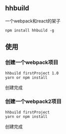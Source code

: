 ## hhbuild
一个webpack和react的架子

```
npm install hhbuild -g
```

## 使用
### 创建一个webpack项目
```
hhbuild firstProject 1.0
yarn or npm install
```
创建完成

### 创建一个webpack2项目
```
hhbuild firstProject
yarn or npm install
```
创建完成